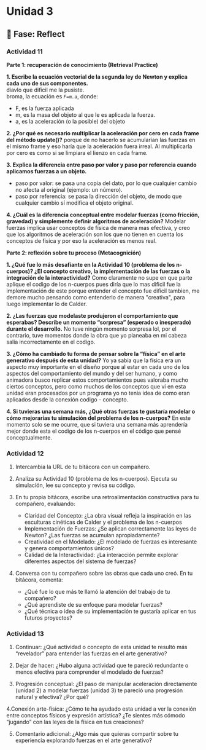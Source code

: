 # Unidad 3


## 🤔 Fase: Reflect

### Actividad 11

**Parte 1: recuperación de conocimiento (Retrieval Practice)**

**1. Escribe la ecuación vectorial de la segunda ley de Newton y explica cada uno de sus componentes.**         
diavlo que dificil me la pusiste.        
broma, la ecuación es *`F=m.a`*, donde: 
* F, es la fuerza aplicada
* m, es la masa del objeto al que le es aplicada la fuerza.
* a, es la aceleración (o la posible) del objeto
   
**2. ¿Por qué es necesario multiplicar la aceleración por cero en cada frame del método update()?**
porque de no hacerlo se acumularían las fuerzas en el mismo frame y eso haría que la aceleración fuera irreal. Al multiplicarla por cero es como si se limpiara el lienzo en cada frame. 
   
**3. Explica la diferencia entre paso por valor y paso por referencia cuando aplicamos fuerzas a un objeto.**
* paso por valor: se pasa una copia del dato, por lo que cualquier cambio no afecta al original (ejemplo: un número).
* paso por referencia: se pasa la dirección del objeto, de modo que cualquier cambio sí modifica el objeto original. 
   
**4. ¿Cuál es la diferencia conceptual entre modelar fuerzas (como fricción, gravedad) y simplemente definir algoritmos de aceleración?**
Modelar fuerzas implica usar conceptos de física de manera mas efectiva, y creo que los algoritmos de aceleración son los que no tienen en cuenta los conceptos de fisica y por eso la aceleración es menos real. 
   
**Parte 2: reflexión sobre tu proceso (Metacognición)**

**1. ¿Qué fue lo más desafiante en la Actividad 10 (problema de los n-cuerpos)? ¿El concepto creativo, la implementación de las fuerzas o la integración de la interactividad?**
Como claramente no supe en que parte aplique el codigo de los n-cuerpos pues diría que lo mas dificil fue la implementación de este porque entender el concepto fue dificil tambien, me demore mucho pensando como entenderlo de manera "creativa", para luego implementar lo de Calder. 
   
**2. ¿Las fuerzas que modelaste produjeron el comportamiento que esperabas? Describe un momento “sorpresa” (esperado o inesperado) durante el desarrollo.**
No tuve ningún momento sorpresa lol, por el contrario, tuve momentos donde la obra que yo planeaba en mi cabeza salia incorrectamente en el codigo. 
   
**3. ¿Cómo ha cambiado tu forma de pensar sobre la “física” en el arte generativo después de esta unidad?**
Yo ya sabia que la física era un aspecto muy importante en el diseño porque al estar en cada uno de los aspectos del comportamiento del mundo y del ser humano, y como animadora busco replicar estos comportamientos pues valoraba mucho ciertos conceptos, pero como muchos de los conceptos que vi en esta unidad eran procesados por un programa yo no tenia idea de como eran aplicados desde la conexión codigo - concepto. 
   
**4. Si tuvieras una semana más, ¿Qué otras fuerzas te gustaría modelar o cómo mejorarías tu simulación del problema de los n-cuerpos?**
En este momento solo se me ocurre, que si tuviera una semana más aprendería mejor donde esta el codigo de los n-cuerpos en el código que pensé conceptualmente.

### Actividad 12

1. Intercambia la URL de tu bitácora con un compañero.

2. Analiza su Actividad 10 (problema de los n-cuerpos). Ejecuta su simulación, lee su concepto y revisa su código.
   
3. En tu propia bitácora, escribe una retroalimentación constructiva para tu compañero, evaluando:
    * Claridad del Concepto: ¿La obra visual refleja la inspiración en las esculturas cinéticas de Calder y el problema de los n-cuerpos
    * Implementación de Fuerzas: ¿Se aplican correctamente las leyes de Newton? ¿Las fuerzas se acumulan apropiadamente?
    * Creatividad en el Modelado: ¿El modelado de fuerzas es interesante y genera comportamientos únicos?
    * Calidad de la Interactividad: ¿La interacción permite explorar diferentes aspectos del sistema de fuerzas?
      
4. Conversa con tu compañero sobre las obras que cada uno creó. En tu bitácora, comenta:
    * ¿Qué fue lo que más te llamó la atención del trabajo de tu compañero?
    * ¿Qué aprendiste de su enfoque para modelar fuerzas?
    * ¿Qué técnica o idea de su implementación te gustaría aplicar en tus futuros proyectos?

### Actividad 13

1. Continuar: ¿Qué actividad o concepto de esta unidad te resultó más “revelador” para entender las fuerzas en el arte generativo?
   
2. Dejar de hacer: ¿Hubo alguna actividad que te pareció redundante o menos efectiva para comprender el modelado de fuerzas?
   
3. Progresión conceptual: ¿El paso de manipular aceleración directamente (unidad 2) a modelar fuerzas (unidad 3) te pareció una progresión natural y efectiva? ¿Por qué?
   
4.Conexión arte-física: ¿Cómo te ha ayudado esta unidad a ver la conexión entre conceptos físicos y expresión artística? ¿Te sientes más cómodo “jugando” con las leyes de la física en tus creaciones?

5. Comentario adicional: ¿Algo más que quieras compartir sobre tu experiencia explorando fuerzas en el arte generativo?
